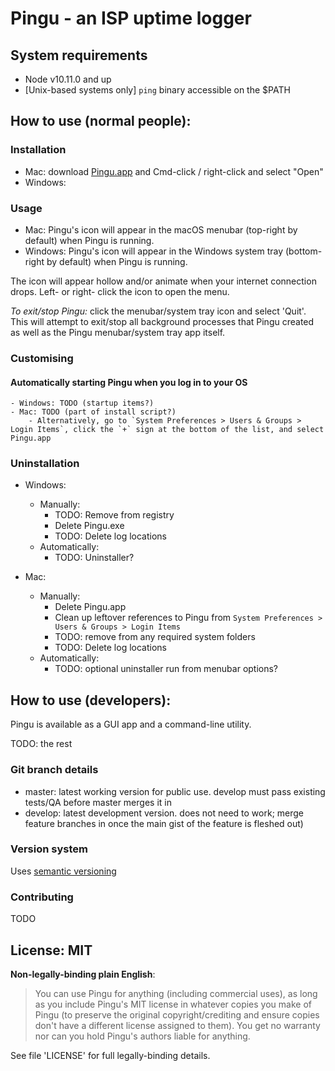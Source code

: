 # Pingu - an ISP uptime logger

## System requirements

- Node v10.11.0 and up
- [Unix-based systems only] `ping` binary accessible on the $PATH


## How to use (normal people):

### Installation

- Mac: download [Pingu.app]() and Cmd-click / right-click and select "Open"
- Windows:

### Usage

- Mac: Pingu's icon will appear in the macOS menubar (top-right by default) when Pingu is running. 
- Windows: Pingu's icon will appear in the Windows system tray (bottom-right by default) when Pingu is running.

The icon will appear hollow and/or animate when your internet connection drops. Left- or right- click the icon to open the menu.

*To exit/stop Pingu:* click the menubar/system tray icon and select 'Quit'. This will attempt to exit/stop all background processes that Pingu created as well as the Pingu menubar/system tray app itself.

### Customising

#### Automatically starting Pingu when you log in to your OS
	- Windows: TODO (startup items?)
	- Mac: TODO (part of install script?)
		- Alternatively, go to `System Preferences > Users & Groups > Login Items`, click the `+` sign at the bottom of the list, and select Pingu.app

### Uninstallation

- Windows: 
	- Manually:
		- TODO: Remove from registry
		- Delete Pingu.exe
		- TODO: Delete log locations
	- Automatically:
		- TODO: Uninstaller?

- Mac:
	- Manually:
		- Delete Pingu.app
		- Clean up leftover references to Pingu from `System Preferences > Users & Groups > Login Items`
		- TODO: remove from any required system folders
		- TODO: Delete log locations
	- Automatically:
		- TODO: optional uninstaller run from menubar options?

## How to use (developers):

Pingu is available as a GUI app and a command-line utility.

TODO: the rest

### Git branch details

- master: latest working version for public use. develop must pass existing tests/QA before master merges it in
- develop: latest development version. does not need to work; merge feature branches in once the main gist of the feature is fleshed out)

### Version system

Uses [semantic versioning](https://semver.org/)

### Contributing

TODO

## License: MIT

**Non-legally-binding plain English**:
> You can use Pingu for anything (including commercial uses), as long as you include Pingu's MIT license in whatever copies you make of Pingu (to preserve the original copyright/crediting and ensure copies don't have a different license assigned to them). You get no warranty nor can you hold Pingu's authors liable for anything.

See file 'LICENSE' for full legally-binding details.